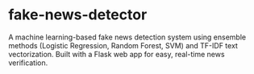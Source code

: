 # fake-news-detector
A machine learning-based fake news detection system using ensemble methods (Logistic Regression, Random Forest, SVM) and TF-IDF text vectorization.  Built with a Flask web app for easy, real-time news verification.
